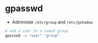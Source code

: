 # gpasswd

- Administer `/etc/group` and `/etc/gshadow`

```sh
# add a user to a named group
gpasswd -a "user" "group"
```
